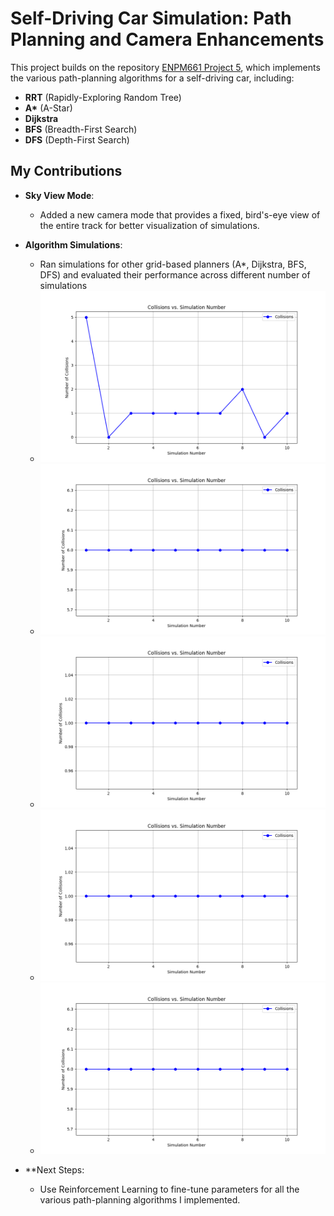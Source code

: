 # Self-Driving Car Simulation: Path Planning and Camera Enhancements

This project builds on the repository [ENPM661 Project 5](https://github.com/BrianBock/ENPM661-Project-5), which implements the various path-planning algorithms for a self-driving car, including:
- **RRT** (Rapidly-Exploring Random Tree)
- **A\*** (A-Star)
- **Dijkstra**
- **BFS** (Breadth-First Search)
- **DFS** (Depth-First Search)

## My Contributions
- **Sky View Mode**:
  - Added a new camera mode that provides a fixed, bird's-eye view of the entire track for better visualization of simulations.
  
- **Algorithm Simulations**:
  - Ran simulations for other grid-based planners (A*, Dijkstra, BFS, DFS) and evaluated their performance across different number of simulations
  - ![RRT Performance](./assets/rrt_collisions.png)
  - ![A* Performance](./assets/Astar_collisions.png)
  - ![Dijkstra Performance](./assets/Dijkstra_collisions.png)
  - ![Breadth First Search Performance](./assets/BFS_collisions.png)
  - ![Depth-First Search Performance](./assets/DFS_collisions.png)

- **Next Steps:
  - Use Reinforcement Learning to fine-tune parameters for all the various path-planning algorithms I implemented. 
